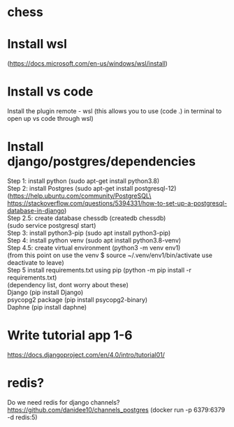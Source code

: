 # chess

# Install wsl
(https://docs.microsoft.com/en-us/windows/wsl/install)

# Install vs code
Install the plugin remote - wsl
(this allows you to use (code .) in terminal to open up vs code through wsl)

# Install django/postgres/dependencies

Step 1: install python (sudo apt-get install python3.8)\
Step 2: install Postgres (sudo apt-get install postgresql-12)\
(https://help.ubuntu.com/community/PostgreSQL\
https://stackoverflow.com/questions/5394331/how-to-set-up-a-postgresql-database-in-django) \
Step 2.5: create database chessdb (createdb chessdb)\
(sudo service postgresql start)\
Step 3: install python3-pip (sudo apt install python3-pip)\
Step 4: install python venv (sudo apt install python3.8-venv)\
Step 4.5: create virtual environment (python3 -m venv env1)\
(from this point on use the venv $ source ~/.venv/env1/bin/activate use deactivate to leave)\
Step 5 install requirements.txt using pip (python -m pip install -r requirements.txt)\
    (dependency list, dont worry about these)\
    Django (pip install Django)\
    psycopg2 package (pip install psycopg2-binary)\
    Daphne (pip install daphne)

# Write tutorial app 1-6
https://docs.djangoproject.com/en/4.0/intro/tutorial01/

# redis?
Do we need redis for django channels?
https://github.com/danidee10/channels_postgres
(docker run -p 6379:6379 -d redis:5)
